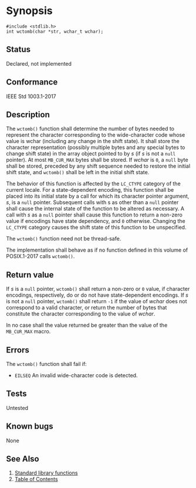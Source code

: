 <!-- Documentation template to fill -->
# Synopsis 

`#include <stdlib.h>`</br>
`int wctomb(char *str, wchar_t wchar);`</br>

<!-- #MUST_BE: check status according to implementation -->
## Status

Declared, not implemented

<!-- #MUST_BE: if function shall be posix compliant print the standard signature  -->
## Conformance

IEEE Std 1003.1-2017 

<!-- #MUST_BE: update description from opengroup AND READ IT and check if it matches  -->
## Description 
 
The `wctomb()` function shall determine the number of bytes needed to represent the character corresponding to the wide-character code whose value is wchar (including any change in the shift state). It shall store the character representation (possibly multiple bytes and any special bytes to change shift state) in the array object pointed to by _s_ (if _s_ is not a `null` pointer). At most `MB_CUR_MAX` bytes shall be stored. If _wchar_ is `0`, a `null` byte shall be stored, preceded by any shift sequence needed to restore the initial shift state, and `wctomb()` shall be left in the initial shift state.

The behavior of this function is affected by the `LC_CTYPE` category of the current locale. For a state-dependent encoding, this function shall be placed into its initial state by a call for which its character pointer argument, _s_, is a `null` pointer. Subsequent calls with s as other than a `null` pointer shall cause the internal state of the function to be altered as necessary. A call with _s_ as a `null` pointer shall cause this function to return a non-zero value if encodings have state dependency, and `0` otherwise. Changing the `LC_CTYPE` category causes the shift state of this function to be unspecified.

The `wctomb()` function need not be thread-safe.

The implementation shall behave as if no function defined in this volume of POSIX.1-2017 calls `wctomb()`.

<!-- #MUST_BE: check return values by the function  -->
## Return value

If _s_ is a `null` pointer, `wctomb()` shall return a non-zero or `0` value, if character encodings, respectively, do or do not have state-dependent encodings. If _s_ is not a `null` pointer, `wctomb()` shall return `-1` if the value of _wchar_ does not correspond to a valid character, or return the number of bytes that constitute the character corresponding to the value of _wchar_.

In no case shall the value returned be greater than the value of the `MB_CUR_MAX` macro.


<!-- #MUST_BE: check what errors can cause the function to fail  -->
## Errors

The `wctomb()` function shall fail if:

* `EILSEQ` An invalid wide-character code is detected. 

<!-- #MUST_BE: function by default shall be untested, when tested there should be a link to test location and test command for ia32 test runner  -->
## Tests

Untested 

<!-- #MUST_BE: check for pending issues in  -->
## Known bugs 

None

## See Also

1. [Standard library functions](../README.md)
2. [Table of Contents](../../../README.md)